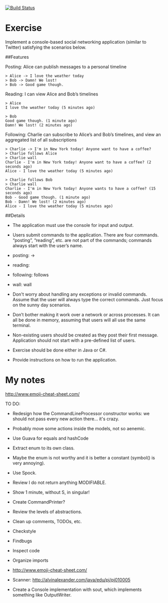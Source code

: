 [![Build Status](https://travis-ci.org/islomar/parrotter.svg)](https://travis-ci.org/islomar/parrotter)

# Exercise

Implement a console-based social networking application (similar to Twitter) satisfying the scenarios below.

##Features

Posting: Alice can publish messages to a personal timeline
```
> Alice -> I love the weather today
> Bob -> Damn! We lost!
> Bob -> Good game though.
```

Reading: I can view Alice and Bob’s timelines
```
> Alice
I love the weather today (5 minutes ago)
```
```
> Bob
Good game though. (1 minute ago)
Damn! We lost! (2 minutes ago)
```

Following: Charlie can subscribe to Alice’s and Bob’s timelines, and view an aggregated list of all subscriptions

```
> Charlie -> I'm in New York today! Anyone want to have a coffee?
> Charlie follows Alice
> Charlie wall
Charlie - I'm in New York today! Anyone want to have a coffee? (2 seconds ago)
Alice - I love the weather today (5 minutes ago)
```

```
> Charlie follows Bob
> Charlie wall
Charlie - I'm in New York today! Anyone wants to have a coffee? (15 seconds ago)
Bob - Good game though. (1 minute ago)
Bob - Damn! We lost! (2 minutes ago)
Alice - I love the weather today (5 minutes ago)
```

##Details
* The application must use the console for input and output.
* Users submit commands to the application. There are four commands. “posting”, “reading”, etc. are not part of the commands; commands always start with the user’s name.
 * posting: <user name> -> <message>
 * reading: <user name>
 * following: <user name> follows <another user>
 * wall: <user name> wall


* Don't worry about handling any exceptions or invalid commands. Assume that the user will always type the correct commands. Just focus on the sunny day scenarios.
* Don’t bother making it work over a network or across processes. It can all be done in memory, assuming that users will all use the same terminal.
* Non-existing users should be created as they post their first message. Application should not start with a pre-defined list of users.
* Exercise should be done either in Java or C#.
* Provide instructions on how to run the application.


# My notes
http://www.emoji-cheat-sheet.com/


TO DO:
* Redesign how the CommandLineProcessor constructor works: we should not pass every new action there... it's crazy.
* Probably move some actions inside the models, not so aenemic.
* Use Guava for equals and hashCode
* Extract enum to its own class.
* Maybe the enum is not worthy and it is better a constant (symbol() is very annoying).
* Use Spock.
* Review I do not return anything MODIFIABLE.
* Show 1 minute, without S, in singular!
* Create CommandPrinter?
* Review the levels of abstractions.
* Clean up comments, TODOs, etc.
* Checkstyle
* Findbugs
* Inspect code
* Organize imports


* http://www.emoji-cheat-sheet.com/
* Scanner: http://alvinalexander.com/java/edu/pj/pj010005
* Create a Console implementation with sout, which implements something like OutputWriter.

